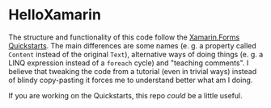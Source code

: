 # HelloXamarin

The structure and functionality of this code follow the [Xamarin.Forms Quickstarts](https://docs.microsoft.com/en-us/xamarin/get-started/quickstarts/). The main differences are some names (e. g. a property called `Content` instead of the original `Text`), alternative ways of doing things (e. g. a LINQ expression instead of a `foreach` cycle) and "teaching comments". I believe that tweaking the code from a tutorial (even in trivial ways) instead of blindy copy-pasting it forces me to understand better what am I doing.

If you are working on the Quickstarts, this repo *could* be a little useful.
